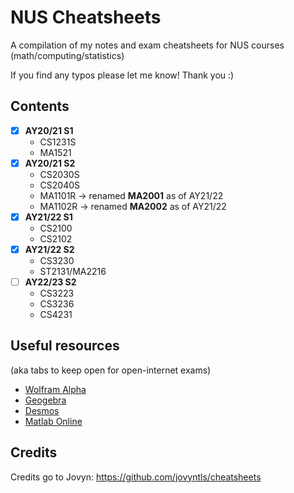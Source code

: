 # NUS Cheatsheets

A compilation of my notes and exam cheatsheets for NUS courses (math/computing/statistics)

If you find any typos please let me know! Thank you :)

## Contents

- [x] **AY20/21 S1**
  - CS1231S
  - MA1521
- [x] **AY20/21 S2**
  - CS2030S
  - CS2040S
  - MA1101R -> renamed **MA2001** as of AY21/22
  - MA1102R -> renamed **MA2002** as of AY21/22
- [x] **AY21/22 S1**
  - CS2100
  - CS2102
- [x] **AY21/22 S2**
  - CS3230
  - ST2131/MA2216
- [ ] **AY22/23 S2** 
  - CS3223
  - CS3236
  - CS4231

## Useful resources

(aka tabs to keep open for open-internet exams)

- [Wolfram Alpha](https://www.wolframalpha.com/)
- [Geogebra](https://www.geogebra.org/calculator)
- [Desmos](https://www.desmos.com/calculator)
- [Matlab Online](https://matlab.mathworks.com/)

## Credits

Credits go to 
Jovyn: https://github.com/jovyntls/cheatsheets
